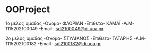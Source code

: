 # OOProject

1ο μελος ομαδας -Ονομα- ΦΛΟΡΙΑΝ -Επιθετο- KAMAΪ -Α.Μ- 1115202100049 -Εmail- sdi2100049@di.uoa.gr

2ο μελος ομαδας -Ονομα- ΣΤΥΛΙΑΝΟΣ -Επιθετο- ΤΑΤΑΡΗΣ -Α.Μ- 1115202100182 -Εmail- sdi2100182@di.uoa.gr
